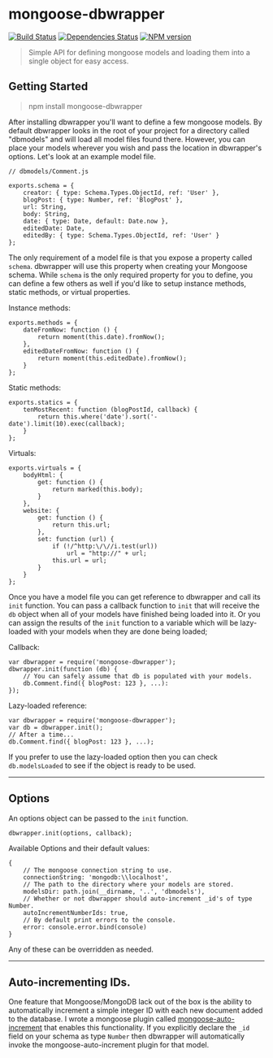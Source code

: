 # mongoose-dbwrapper

[![Build Status](https://travis-ci.org/Chevex/mongoose-dbwrapper.png)](https://travis-ci.org/Chevex/mongoose-dbwrapper)
[![Dependencies Status](https://gemnasium.com/Chevex/mongoose-dbwrapper.png)](https://gemnasium.com/Chevex/mongoose-dbwrapper)
[![NPM version](https://badge.fury.io/js/mongoose-dbwrapper.png)](http://badge.fury.io/js/dbwrapper)

> Simple API for defining mongoose models and loading them into a single object for easy access.

## Getting Started

> npm install mongoose-dbwrapper

After installing dbwrapper you'll want to define a few mongoose models. By default dbwrapper looks in the root of your project for a directory called "dbmodels" and will load all model files found there. However, you can place your models wherever you wish and pass the location in dbwrapper's options. Let's look at an example model file.

    // dbmodels/Comment.js

    exports.schema = {
        creator: { type: Schema.Types.ObjectId, ref: 'User' },
        blogPost: { type: Number, ref: 'BlogPost' },
        url: String,
        body: String,
        date: { type: Date, default: Date.now },
        editedDate: Date,
        editedBy: { type: Schema.Types.ObjectId, ref: 'User' }
    };

The only requirement of a model file is that you expose a property called `schema`. dbwrapper will use this property when creating your Mongoose schema. While `schema` is the only required property for you to define, you can define a few others as well if you'd like to setup instance methods, static methods, or virtual properties.

Instance methods:

    exports.methods = {
        dateFromNow: function () {
            return moment(this.date).fromNow();
        },
        editedDateFromNow: function () {
            return moment(this.editedDate).fromNow();
        }
    };

Static methods:

    exports.statics = {
        tenMostRecent: function (blogPostId, callback) {
            return this.where('date').sort('-date').limit(10).exec(callback);
        }
    };

Virtuals:

    exports.virtuals = {
        bodyHtml: {
            get: function () {
                return marked(this.body);
            }
        },
        website: {
            get: function () {
                return this.url;
            },
            set: function (url) {
                if (!/^http:\/\//i.test(url))
                    url = "http://" + url;
                this.url = url;
            }
        }
    };

Once you have a model file you can get reference to dbwrapper and call its `init` function. You can pass a callback function to `init` that will receive the `db` object when all of your models have finished being loaded into it. Or you can assign the results of the `init` function to a variable which will be lazy-loaded with your models when they are done being loaded;

Callback:

    var dbwrapper = require('mongoose-dbwrapper');
    dbwrapper.init(function (db) {
        // You can safely assume that db is populated with your models.
        db.Comment.find({ blogPost: 123 }, ...):
    });

Lazy-loaded reference:

    var dbwrapper = require('mongoose-dbwrapper');
    var db = dbwrapper.init();
    // After a time...
    db.Comment.find({ blogPost: 123 }, ...);

If you prefer to use the lazy-loaded option then you can check `db.modelsLoaded` to see if the object is ready to be used.

---

## Options

An options object can be passed to the `init` function.

    dbwrapper.init(options, callback);

Available Options and their default values:

    {
        // The mongoose connection string to use.
        connectionString: 'mongodb:\\localhost',
        // The path to the directory where your models are stored.
        modelsDir: path.join(__dirname, '..', 'dbmodels'),
        // Whether or not dbwrapper should auto-increment _id's of type Number.
        autoIncrementNumberIds: true,
        // By default print errors to the console.
        error: console.error.bind(console)
    }

Any of these can be overridden as needed.

---

## Auto-incrementing IDs.

One feature that Mongoose/MongoDB lack out of the box is the ability to automatically increment a simple integer ID with each new document added to the database. I wrote a mongoose plugin called [mongoose-auto-increment](http://github.com/Chevex/mongoose-auto-increment) that enables this functionality. If you explicitly declare the `_id` field on your schema as type `Number` then dbwrapper will automatically invoke the mongoose-auto-increment plugin for that model.